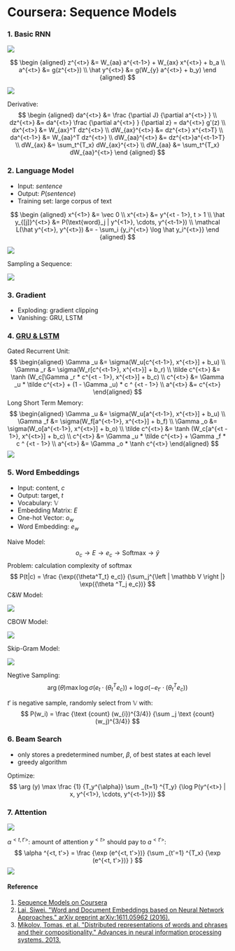 # Coursera: Sequence Models

### 1. Basic RNN

![](../images/ee3baa059d65f93c4b0e6468c950c761.png)

$$
\begin {aligned}
z^{<t>} &= W_{aa} a^{<t-1>} + W_{ax} x^{<t>} + b_a \\
a^{<t>} &= g(z^{<t>}) \\
\hat y^{<t>} &= g(W_{y} a^{<t>} + b_y)
\end {aligned}
$$

![](../images/da76ec00bff4809ec07351c5780ff163.png)

Derivative:
$$
\begin {aligned}
da^{<t>} &= \frac {\partial J} {\partial a^{<t>} } \\
dz^{<t>} &= da^{<t>} \frac {\partial a^{<t>} } {\partial z} = da^{<t>} g'(z) \\
dx^{<t>} &= W_{ax}^T dz^{<t>} \\
dW_{ax}^{<t>} &= dz^{<t>} x^{<t>T} \\
da^{<t-1>} &= W_{aa}^T dz^{<t>} \\
dW_{aa}^{<t>} &= dz^{<t>}a^{<t-1>T} \\
dW_{ax} &= \sum_t^{T_x} dW_{ax}^{<t>} \\
dW_{aa} &= \sum_t^{T_x} dW_{aa}^{<t>}
\end {aligned}
$$

### 2. Language Model

* Input: $sentence$
* Output: $P(sentence)$
* Training set: large corpus of text

$$
\begin {aligned}
x^{<1>} &= \vec 0 \\
x^{<t>} &= y^{<t - 1>}, t > 1 \\
\hat y_{[j]}^{<t>} &= P(\text{word}_j | y^{<1>}, \cdots, y^{<t-1>}) \\
\mathcal L(\hat y^{<t>}, y^{<t>}) &= - \sum_i {y_i^{<t>} \log \hat y_i^{<t>}}
\end {aligned}
$$

![](../images/b155aa7ae417f4238532bce795525df3.png)

Sampling a Sequence:

![](../images/8f9e5e5bc65cf25cef420bf73f62b531.png)

### 3. Gradient

* Exploding: gradient clipping
* Vanishing: GRU, LSTM

### 4. [GRU & LSTM](https://arxiv.org/pdf/1412.3555.pdf)

Gated Recurrent Unit:
$$
\begin{aligned}
\Gamma _u &= \sigma(W_u[c^{<t-1>}, x^{<t>}] + b_u) \\
\Gamma _r &= \sigma(W_r[c^{<t-1>}, x^{<t>}] + b_r) \\
\tilde c^{<t>} &= \tanh (W_c[\Gamma _r * c^{<t - 1>}, x^{<t>}] + b_c) \\
c^{<t>} &= \Gamma _u * \tilde c^{<t>} + (1 - \Gamma _u) * c ^ {<t - 1>} \\
a^{<t>} &= c^{<t>}
\end{aligned}
$$
Long Short Term Memory:
$$
\begin{aligned}
\Gamma _u &= \sigma(W_u[a^{<t-1>}, x^{<t>}] + b_u) \\
\Gamma _f &= \sigma(W_f[a^{<t-1>}, x^{<t>}] + b_f) \\
\Gamma _o &= \sigma(W_o[a^{<t-1>}, x^{<t>}] + b_o) \\
\tilde c^{<t>} &= \tanh (W_c[a^{<t - 1>}, x^{<t>}] + b_c) \\
c^{<t>} &= \Gamma _u * \tilde c^{<t>} + \Gamma _f * c ^ {<t - 1>} \\
a^{<t>} &= \Gamma _o * \tanh c^{<t>}
\end{aligned}
$$
![](../images/3003da7635dc96f71f8138402a9da192.png)

### 5. Word Embeddings 

* Input: content, $c$
* Output: target, $t$
* Vocabulary: $\mathbb V$
* Embedding Matrix: $E$
* One-hot Vector: $o_w$
* Word Embedding: $e_w$

Naive Model:
$$
o_c \rightarrow E \rightarrow e_c \rightarrow \text {Softmax} \rightarrow \hat y
$$
Problem: calculation complexity of softmax
$$
P(t|c) = \frac {\exp({\theta^T_t} e_c)} {\sum_j^{\left | \mathbb V \right |} \exp({\theta ^T_j e_c})}
$$
C&W Model:

![](../images/de39566561db1af40731ae8f13075715.png)

CBOW Model:

![](../images/76e007059cb94aa2cbc54a5c51a26eee.png)

Skip-Gram Model:

![](../images/21c76338ac616bd889c6cccc8d61c169.png)

Negtive Sampling:
$$
\arg(\theta) \max \log \sigma (e_t \cdot (\theta^T_t e_c)) + \log \sigma (- e_{t'} \cdot (\theta^T_t e_c))
$$

$t'$ is negative sample, randomly select from $\mathbb V$ with:
$$
P(w_i) = \frac {\text {count} (w_{i})^{3/4}} {\sum _j \text {count} (w_j)^{3/4}}
$$

### 6. Beam Search

* only stores a predetermined number, $\beta$, of best states at each level
* greedy algorithm

Optimize:
$$
\arg (y) \max \frac {1} {T_y^{\alpha}} \sum _{t=1} ^{T_y} {\log P(y^{<t>} | x, y^{<1>}, \cdots, y^{<t-1>})}
$$

### 7. Attention

![](../images/353ae1db77c905937be049a5292c40a9.png)

$\alpha ^{<t, t'>}$: amount of attention $y^{<t>}$ should pay to $a^{<t'>}$:
$$
\alpha ^{<t, t'>} = \frac {\exp (e^{<t, t'>})} {\sum _{t'=1} ^{T_x} {\exp (e^{<t, t'>})} }
$$
![](../images/75b2336af08c0f4237fb26c74f8d2b0a.png)

#### Reference

1. [Sequence Models on Coursera](https://www.coursera.org/learn/nlp-sequence-models)
2. [Lai, Siwei. "Word and Document Embeddings based on Neural Network Approaches." arXiv preprint arXiv:1611.05962 (2016).](https://arxiv.org/pdf/1611.05962.pdf)
3. [Mikolov, Tomas, et al. "Distributed representations of words and phrases and their compositionality." Advances in neural information processing systems. 2013.](http://papers.nips.cc/paper/5021-distributed-representations-of-words-and-phrases-and-their-compositionality.pdf)


